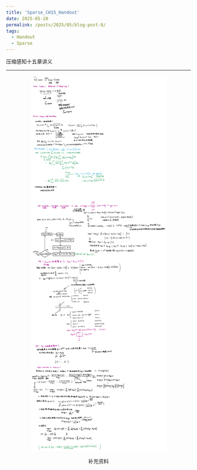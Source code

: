 ```yaml
---
title: 'Sparse_CH15_Handout'
date: 2025-05-20
permalink: /posts/2025/05/blog-post-8/
tags:
  - Handout
  - Sparse
---
```


压缩感知十五章讲义




---
<div style="text-align: center;">
  <img src='/images/SparseCH15/CH15Handout1.png'>
  <p>补充资料</p>
</div>


